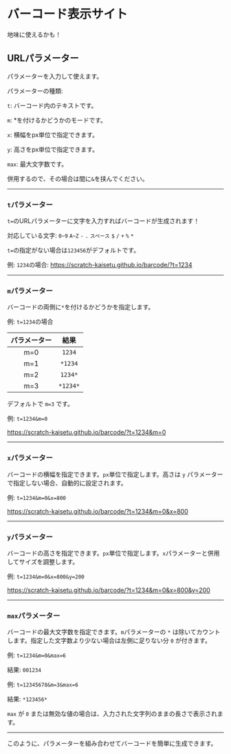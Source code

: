 # バーコード表示サイト
地味に使えるかも！

## URLパラメーター

パラメーターを入力して使えます。

パラメーターの種類:

`t`: バーコード内のテキストです。

`m`: *を付けるかどうかのモードです。

`x`: 横幅をpx単位で指定できます。

`y`: 高さをpx単位で指定できます。

`max`: 最大文字数です。

併用するので、その場合は間に`&`を挟んでください。

---

### `t`パラメーター

`t=`のURLパラメーターに文字を入力すればバーコードが生成されます！

対応している文字: `0~9` `A~Z` `-` `.` `スペース` `$` `/` `+` `%` `*`

`t=`の指定がない場合は`123456`がデフォルトです。

例: `1234`の場合: https://scratch-kaisetu.github.io/barcode/?t=1234

---

### `m`パラメーター

バーコードの両側に`*`を付けるかどうかを指定します。

例: `t=1234`の場合

| パラメーター | 結果 |
|:--:|:-------:|
| m=0 | `1234`  |
| m=1 | `*1234` |
| m=2 | `1234*` |
| m=3 | `*1234*` |

デフォルトで `m=3` です。

例: `t=1234&m=0`

https://scratch-kaisetu.github.io/barcode/?t=1234&m=0

---

### `x`パラメーター

バーコードの横幅を指定できます。`px`単位で指定します。高さは `y` パラメーターで指定しない場合、自動的に設定されます。

例: `t=1234&m=0&x=800`

https://scratch-kaisetu.github.io/barcode/?t=1234&m=0&x=800

---

### `y`パラメーター

バーコードの高さを指定できます。`px`単位で指定します。`x`パラメーターと併用してサイズを調整します。

例: `t=1234&m=0&x=800&y=200`

https://scratch-kaisetu.github.io/barcode/?t=1234&m=0&x=800&y=200

---

### `max`パラメーター

バーコードの最大文字数を指定できます。`m`パラメーターの `*` は除いてカウントします。指定した文字数より少ない場合は左側に足りない分 `0` が付きます。

例: `t=1234&m=0&max=6`

結果: `001234`

例: `t=12345678&m=3&max=6`

結果: `*123456*`

`max` が `0` または無効な値の場合は、入力された文字列のままの長さで表示されます。

---

このように、パラメーターを組み合わせてバーコードを簡単に生成できます。
